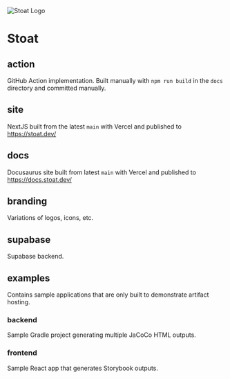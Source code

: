 ![Stoat Logo](branding/profile-round-64.png)
# Stoat

## action
GitHub Action implementation. Built manually with `npm run build` in the `docs` directory and committed manually.

## site
NextJS built from the latest `main` with Vercel and published to https://stoat.dev/

## docs
Docusaurus site built from latest `main` with Vercel and published to https://docs.stoat.dev/

## branding
Variations of logos, icons, etc.

## supabase
Supabase backend.

## examples
Contains sample applications that are only built to demonstrate artifact hosting.

### backend

Sample Gradle project generating multiple JaCoCo HTML outputs.

### frontend

Sample React app that generates Storybook outputs.
